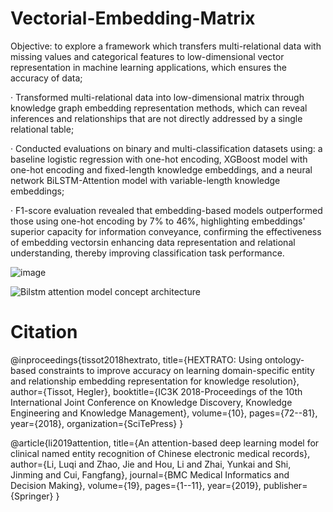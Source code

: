 # Vectorial-Embedding-Matrix
Objective: to explore a framework which transfers multi-relational data with missing values and categorical features to 
low-dimensional vector representation in machine learning applications, which ensures the accuracy of data;

· Transformed multi-relational data into low-dimensional matrix through knowledge graph embedding representation 
methods, which can reveal inferences and relationships that are not directly addressed by a single relational table;

· Conducted evaluations on binary and multi-classification datasets using: a baseline logistic regression with one-hot 
encoding, XGBoost model with one-hot encoding and fixed-length knowledge embeddings, and a neural network 
BiLSTM-Attention model with variable-length knowledge embeddings;

· F1-score evaluation revealed that embedding-based models outperformed those using one-hot encoding by 7% to 46%, 
highlighting embeddings' superior capacity for information conveyance, confirming the effectiveness of embedding 
vectorsin enhancing data representation and relational understanding, thereby improving classification task performance.

![image](https://github.com/user-attachments/assets/80fde99b-f9f8-4cd9-a6eb-a4f51c726129)


![Bilstm attention model concept architecture](https://github.com/user-attachments/assets/8292fcfb-fdad-4f52-a711-667a5d6e20e8)


# Citation

@inproceedings{tissot2018hextrato,
  title={HEXTRATO: Using ontology-based constraints to improve accuracy on learning domain-specific entity and relationship embedding representation for knowledge resolution},
  author={Tissot, Hegler},
  booktitle={IC3K 2018-Proceedings of the 10th International Joint Conference on Knowledge Discovery, Knowledge Engineering and Knowledge Management},
  volume={10},
  pages={72--81},
  year={2018},
  organization={SciTePress}
}

@article{li2019attention,
  title={An attention-based deep learning model for clinical named entity recognition of Chinese electronic medical records},
  author={Li, Luqi and Zhao, Jie and Hou, Li and Zhai, Yunkai and Shi, Jinming and Cui, Fangfang},
  journal={BMC Medical Informatics and Decision Making},
  volume={19},
  pages={1--11},
  year={2019},
  publisher={Springer}
}
